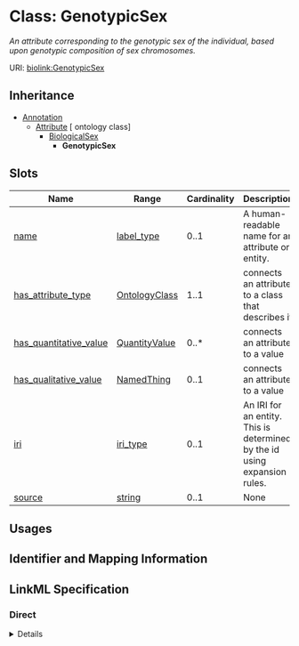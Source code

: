 # Class: GenotypicSex
_An attribute corresponding to the genotypic sex of the individual, based upon genotypic composition of sex chromosomes._





URI: [biolink:GenotypicSex](https://w3id.org/biolink/vocab/GenotypicSex)




## Inheritance

* [Annotation](Annotation.md)
    * [Attribute](Attribute.md) [ ontology class]
        * [BiologicalSex](BiologicalSex.md)
            * **GenotypicSex**




## Slots

| Name | Range | Cardinality | Description  | Info |
| ---  | --- | --- | --- | --- |
| [name](name.md) | [label_type](label_type.md) | 0..1 | A human-readable name for an attribute or entity.  | . |
| [has_attribute_type](has_attribute_type.md) | [OntologyClass](OntologyClass.md) | 1..1 | connects an attribute to a class that describes it  | . |
| [has_quantitative_value](has_quantitative_value.md) | [QuantityValue](QuantityValue.md) | 0..* | connects an attribute to a value  | . |
| [has_qualitative_value](has_qualitative_value.md) | [NamedThing](NamedThing.md) | 0..1 | connects an attribute to a value  | . |
| [iri](iri.md) | [iri_type](iri_type.md) | 0..1 | An IRI for an entity. This is determined by the id using expansion rules.  | . |
| [source](source.md) | [string](string.md) | 0..1 | None  | . |


## Usages



## Identifier and Mapping Information









## LinkML Specification

<!-- TODO: investigate https://stackoverflow.com/questions/37606292/how-to-create-tabbed-code-blocks-in-mkdocs-or-sphinx -->

### Direct

<details>
```yaml
name: genotypic sex
exact_mappings:
- PATO:0020000
description: An attribute corresponding to the genotypic sex of the individual, based
  upon genotypic composition of sex chromosomes.
from_schema: https://w3id.org/biolink/biolink-model
is_a: biological sex

```
</details>

### Induced

<details>
```yaml
name: genotypic sex
exact_mappings:
- PATO:0020000
description: An attribute corresponding to the genotypic sex of the individual, based
  upon genotypic composition of sex chromosomes.
from_schema: https://w3id.org/biolink/biolink-model
is_a: biological sex
attributes:
  name:
    name: name
    aliases:
    - label
    - display name
    - title
    exact_mappings:
    - gff3:Name
    - gpi:DB_Object_Name
    narrow_mappings:
    - dct:title
    - WIKIDATA_PROPERTY:P1476
    description: A human-readable name for an attribute or entity.
    in_subset:
    - translator_minimal
    - samples
    from_schema: https://w3id.org/biolink/biolink-model
    slot_uri: rdfs:label
    alias: name
    owner: genotypic sex
    range: label type
  has attribute type:
    name: has attribute type
    narrow_mappings:
    - LOINC:has_modality_type
    - LOINC:has_view_type
    description: connects an attribute to a class that describes it
    in_subset:
    - samples
    from_schema: https://w3id.org/biolink/biolink-model
    domain: attribute
    multivalued: false
    alias: has_attribute_type
    owner: genotypic sex
    range: ontology class
    required: true
  has quantitative value:
    name: has quantitative value
    exact_mappings:
    - qud:quantityValue
    narrow_mappings:
    - SNOMED:has_concentration_strength_numerator_value
    - SNOMED:has_presentation_strength_denominator_value
    - SNOMED:has_presentation_strength_numerator_value
    description: connects an attribute to a value
    in_subset:
    - samples
    from_schema: https://w3id.org/biolink/biolink-model
    domain: attribute
    multivalued: true
    alias: has_quantitative_value
    owner: genotypic sex
    range: quantity value
  has qualitative value:
    name: has qualitative value
    description: connects an attribute to a value
    in_subset:
    - samples
    from_schema: https://w3id.org/biolink/biolink-model
    domain: attribute
    multivalued: false
    alias: has_qualitative_value
    owner: genotypic sex
    range: named thing
  iri:
    name: iri
    exact_mappings:
    - WIKIDATA_PROPERTY:P854
    description: An IRI for an entity. This is determined by the id using expansion
      rules.
    in_subset:
    - translator_minimal
    - samples
    from_schema: https://w3id.org/biolink/biolink-model
    alias: iri
    owner: genotypic sex
    range: iri type
  source:
    name: source
    deprecated: 'True'
    from_schema: https://w3id.org/biolink/biolink-model
    alias: source
    owner: genotypic sex
    range: string

```
</details>